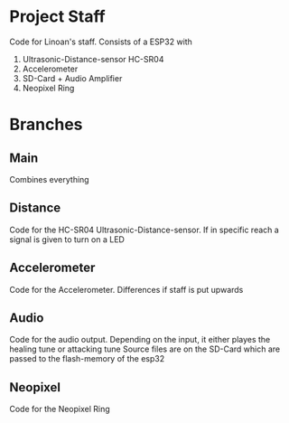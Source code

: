 # Project Staff
Code for Linoan's staff. Consists of a ESP32 with

1) Ultrasonic-Distance-sensor HC-SR04
2) Accelerometer
4) SD-Card + Audio Amplifier
5) Neopixel Ring

# Branches

## Main
Combines everything

## Distance
Code for the HC-SR04 Ultrasonic-Distance-sensor. If in specific reach a signal is given to turn on a LED

## Accelerometer
Code for the Accelerometer. Differences if staff is put upwards

## Audio
Code for the audio output. Depending on the input, it either playes the healing tune or attacking tune
Source files are on the SD-Card which are passed to the flash-memory of the esp32

## Neopixel
Code for the Neopixel Ring

